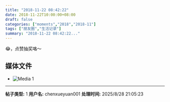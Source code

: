 ```yaml
---
title: "2018-11-22 08:42:22"
date: 2018-11-22T10:00:00+08:00
draft: false
categories: ["moments","2018","2018-11"]
tags: ["朋友圈","生活记录"]
summary: "2018-11-22 08:42:22..."
---
```


😂，点赞抽奖咯～

## 媒体文件

- ![Media 1](/Moments/photos/2018-11-22/201811220842220.jpg)

---

**帖子类型:** 1
**用户名:** chenxueyuan001
**处理时间:** 2025/8/28 21:05:23